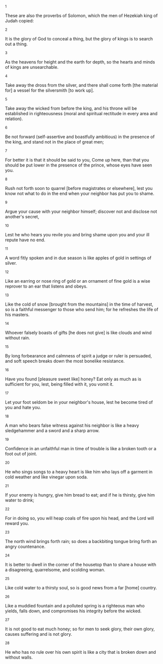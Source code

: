 <sup>1</sup> 

These are also the proverbs of Solomon, which the men of Hezekiah king of Judah copied: 

<sup>2</sup> 

It is the glory of God to conceal a thing, but the glory of kings is to search out a thing. 

<sup>3</sup> 

As the heavens for height and the earth for depth, so the hearts and minds of kings are unsearchable. 

<sup>4</sup> 

Take away the dross from the silver, and there shall come forth [the material for] a vessel for the silversmith [to work up]. 

<sup>5</sup> 

Take away the wicked from before the king, and his throne will be established in righteousness (moral and spiritual rectitude in every area and relation). 

<sup>6</sup> 

Be not forward (self-assertive and boastfully ambitious) in the presence of the king, and stand not in the place of great men; 

<sup>7</sup> 

For better it is that it should be said to you, Come up here, than that you should be put lower in the presence of the prince, whose eyes have seen you. 

<sup>8</sup> 

Rush not forth soon to quarrel [before magistrates or elsewhere], lest you know not what to do in the end when your neighbor has put you to shame. 

<sup>9</sup> 

Argue your cause with your neighbor himself; discover not and disclose not another's secret, 

<sup>10</sup> 

Lest he who hears you revile you and bring shame upon you and your ill repute have no end. 

<sup>11</sup> 

A word fitly spoken and in due season is like apples of gold in settings of silver. 

<sup>12</sup> 

Like an earring or nose ring of gold or an ornament of fine gold is a wise reprover to an ear that listens and obeys. 

<sup>13</sup> 

Like the cold of snow [brought from the mountains] in the time of harvest, so is a faithful messenger to those who send him; for he refreshes the life of his masters. 

<sup>14</sup> 

Whoever falsely boasts of gifts [he does not give] is like clouds and wind without rain. 

<sup>15</sup> 

By long forbearance and calmness of spirit a judge or ruler is persuaded, and soft speech breaks down the most bonelike resistance. 

<sup>16</sup> 

Have you found [pleasure sweet like] honey? Eat only as much as is sufficient for you, lest, being filled with it, you vomit it. 

<sup>17</sup> 

Let your foot seldom be in your neighbor's house, lest he become tired of you and hate you. 

<sup>18</sup> 

A man who bears false witness against his neighbor is like a heavy sledgehammer and a sword and a sharp arrow. 

<sup>19</sup> 

Confidence in an unfaithful man in time of trouble is like a broken tooth or a foot out of joint. 

<sup>20</sup> 

He who sings songs to a heavy heart is like him who lays off a garment in cold weather and like vinegar upon soda. 

<sup>21</sup> 

If your enemy is hungry, give him bread to eat; and if he is thirsty, give him water to drink; 

<sup>22</sup> 

For in doing so, you will heap coals of fire upon his head, and the Lord will reward you. 

<sup>23</sup> 

The north wind brings forth rain; so does a backbiting tongue bring forth an angry countenance. 

<sup>24</sup> 

It is better to dwell in the corner of the housetop than to share a house with a disagreeing, quarrelsome, and scolding woman. 

<sup>25</sup> 

Like cold water to a thirsty soul, so is good news from a far [home] country. 

<sup>26</sup> 

Like a muddied fountain and a polluted spring is a righteous man who yields, falls down, and compromises his integrity before the wicked. 

<sup>27</sup> 

It is not good to eat much honey; so for men to seek glory, their own glory, causes suffering and is not glory. 

<sup>28</sup> 

He who has no rule over his own spirit is like a city that is broken down and without walls.